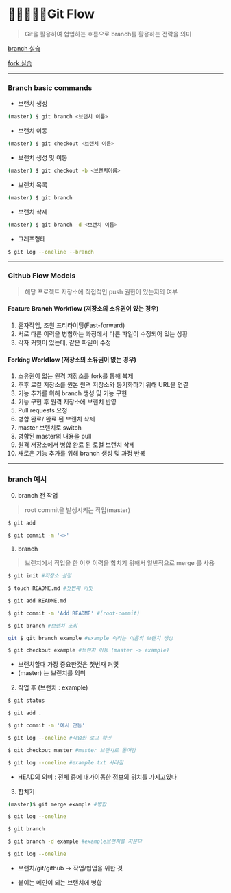 # 👨🏻‍🤝‍👨🏻Git Flow

> Git을 활용하여 협업하는 흐름으로 branch를 활용하는 전략을 의미



[branch 실습](./branch_practice.md)

[fork 실습](./fork_practice.md)

---



### Branch basic commands

- 브랜치 생성

```bash
(master) $ git branch <브랜치 이름>
```

- 브랜치 이동

```bash
(master) $ git checkout <브랜치 이름>
```

- 브랜치 생성 및 이동

```bash
(master) $ git checkout -b <브랜치이름>
```

- 브랜치 목록

```bash
(master) $ git branch
```

- 브랜치 삭제

```bash
(master) $ git branch -d <브랜치 이름>
```

- 그래프형태

```bash
$ git log --oneline --branch
```



---



### Github Flow Models

> 해당 프로젝트 저장소에 직접적인 push 권한이 있는지의 여부

#### Feature Branch Workflow (저장소의 소유권이 있는 경우)

1. 혼자작업, 조원 프리라이딩(Fast-forward)
2. 서로 다른 이력을 병합하는 과정에서 다른 파일이 수정되어 있는 상황
3. 각자 커밋이 있는데, 같은 파일이 수정



#### Forking Workflow (저장소의 소유권이 없는 경우)

1. 소유권이 없는 원격 저장소를 fork를 통해 복제
2. 추후 로컬 저장소를 원본 원격 저장소와 동기화하기 위해 URL을 연결
3. 기능 추가를 위해 branch 생성 및 기능 구현
4. 기능 구현 후 원격 저장소에 브랜치 반영
5. Pull requests 요청
6. 병합 완료/ 완료 된 브랜치 삭제
7. master 브랜치로 switch
8. 병합된 master의 내용을 pull
9. 원격 저장소에서 병합 완료 된 로컬 브랜치 삭제
10. 새로운 기능 추가를 위해 branch 생성 및 과정 반복

---



### branch 예시

0. branch 전 작업

> root commit을 발생시키는 작업(master)

```bash
$ git add 

$ git commit -m '<>'
```



1. branch 

> 브랜치에서 작업을 한 이후 이력을 합치기 위해서 일반적으로 merge 를 사용

```bash
$ git init #저장소 설정

$ touch README.md #첫번째 커밋

$ git add README.md

$ git commit -m 'Add README' #(root-commit)

$ git branch #브랜치 조회

git $ git branch example #example 이라는 이름의 브랜치 생성

$ git checkout example #브랜치 이동 (master -> example)
```

- 브랜치할때 가장 중요한것은 첫번재 커밋
- (master) 는 브랜치를 의미



2. 작업 후 (브랜치 : example)

```bash
$ git status

$ git add .

$ git commit -m '예시 만듬'

$ git log --oneline #작업한 로그 확인

$ git checkout master #master 브랜치로 돌아감

$ git log --oneline #example.txt 사라짐
```

- HEAD의 의미 : 전체 중에 내가이동한 정보의 위치를 가지고있다



3. 합치기

```bash
(master)$ git merge example #병합

$ git log --oneline

$ git branch

$ git branch -d example #example브랜치를 지운다

$ git log --oneline
```

- 브랜치/git/github -> 작업/협업을 위한 것

- 붙이는 메인이 되는 브랜치에 병합